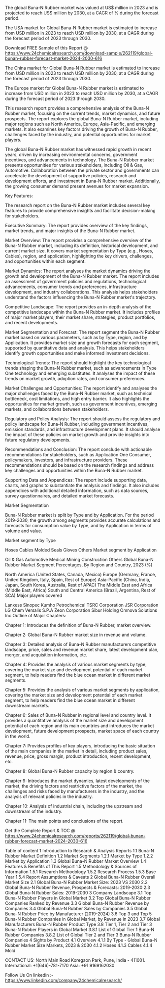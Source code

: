 The global Buna-N Rubber market was valued at US$ million in 2023 and is projected to reach US$ million by 2030, at a CAGR of % during the forecast period.

The USA market for Global Buna-N Rubber market is estimated to increase from USD million in 2023 to reach USD million by 2030, at a CAGR during the forecast period of 2023 through 2030.

Download FREE Sample of this Report @ https://www.24chemicalresearch.com/download-sample/262119/global-bunan-rubber-forecast-market-2024-2030-616

The China market for Global Buna-N Rubber market is estimated to increase from USD million in 2023 to reach USD million by 2030, at a CAGR during the forecast period of 2023 through 2030.

The Europe market for Global Buna-N Rubber market is estimated to increase from USD million in 2023 to reach USD million by 2030, at a CAGR during the forecast period of 2023 through 2030.

This research report provides a comprehensive analysis of the Buna-N Rubber market, focusing on the current trends, market dynamics, and future prospects. The report explores the global Buna-N Rubber market, including major regions such as North America, Europe, Asia-Pacific, and emerging markets. It also examines key factors driving the growth of Buna-N Rubber, challenges faced by the industry, and potential opportunities for market players.

The global Buna-N Rubber market has witnessed rapid growth in recent years, driven by increasing environmental concerns, government incentives, and advancements in technology. The Buna-N Rubber market presents opportunities for various stakeholders, including Oil & Gas, Automotive. Collaboration between the private sector and governments can accelerate the development of supportive policies, research and development efforts, and investment in Buna-N Rubber market. Additionally, the growing consumer demand present avenues for market expansion.

Key Features:

The research report on the Buna-N Rubber market includes several key features to provide comprehensive insights and facilitate decision-making for stakeholders.

Executive Summary: The report provides overview of the key findings, market trends, and major insights of the Buna-N Rubber market.

Market Overview: The report provides a comprehensive overview of the Buna-N Rubber market, including its definition, historical development, and current market size. It covers market segmentation by Type (e.g., Hoses, Cables), region, and application, highlighting the key drivers, challenges, and opportunities within each segment.

Market Dynamics: The report analyses the market dynamics driving the growth and development of the Buna-N Rubber market. The report includes an assessment of government policies and regulations, technological advancements, consumer trends and preferences, infrastructure development, and industry collaborations. This analysis helps stakeholders understand the factors influencing the Buna-N Rubber market's trajectory.

Competitive Landscape: The report provides an in-depth analysis of the competitive landscape within the Buna-N Rubber market. It includes profiles of major market players, their market share, strategies, product portfolios, and recent developments.

Market Segmentation and Forecast: The report segment the Buna-N Rubber market based on various parameters, such as by Type, region, and by Application. It provides market size and growth forecasts for each segment, supported by quantitative data and analysis. This helps stakeholders identify growth opportunities and make informed investment decisions.

Technological Trends: The report should highlight the key technological trends shaping the Buna-N Rubber market, such as advancements in Type One technology and emerging substitutes. It analyses the impact of these trends on market growth, adoption rates, and consumer preferences.

Market Challenges and Opportunities: The report identify and analyses the major challenges faced by the Buna-N Rubber market, such as technical bottleneck, cost limitations, and high entry barrier. It also highlights the opportunities for market growth, such as government incentives, emerging markets, and collaborations between stakeholders.

Regulatory and Policy Analysis: The report should assess the regulatory and policy landscape for Buna-N Rubber, including government incentives, emission standards, and infrastructure development plans. It should analyse the impact of these policies on market growth and provide insights into future regulatory developments.

Recommendations and Conclusion: The report conclude with actionable recommendations for stakeholders, such as Application One Consumer, policymakers, investors, and infrastructure providers. These recommendations should be based on the research findings and address key challenges and opportunities within the Buna-N Rubber market.

Supporting Data and Appendices: The report include supporting data, charts, and graphs to substantiate the analysis and findings. It also includes appendices with additional detailed information, such as data sources, survey questionnaires, and detailed market forecasts.

Market Segmentation

Buna-N Rubber market is split by Type and by Application. For the period 2019-2030, the growth among segments provides accurate calculations and forecasts for consumption value by Type, and by Application in terms of volume and value.

Market segment by Type

Hoses
Cables
Molded Seals
Gloves
Others
Market segment by Application

Oil & Gas
Automotive
Medical
Mining
Construction
Others
Global Buna-N Rubber Market Segment Percentages, By Region and Country, 2023 (%)

North America (United States, Canada, Mexico)
Europe (Germany, France, United Kingdom, Italy, Spain, Rest of Europe)
Asia-Pacific (China, India, Japan, South Korea, Australia, Rest of APAC)
The Middle East and Africa (Middle East, Africa)
South and Central America (Brazil, Argentina, Rest of SCA)
Major players covered

Lanxess
Sinopec
Kumho Petrochemical
TSRC Corporation
JSR Corporation
LG Chem
Versalis S.P.A
Zeon Corporation
Sibur Holding
Omnova Solutions Inc
Outline of Major Chapters:

Chapter 1: Introduces the definition of Buna-N Rubber, market overview.

Chapter 2: Global Buna-N Rubber market size in revenue and volume.

Chapter 3: Detailed analysis of Buna-N Rubber manufacturers competitive landscape, price, sales and revenue market share, latest development plan, merger, and acquisition information, etc.

Chapter 4: Provides the analysis of various market segments by type, covering the market size and development potential of each market segment, to help readers find the blue ocean market in different market segments.

Chapter 5: Provides the analysis of various market segments by application, covering the market size and development potential of each market segment, to help readers find the blue ocean market in different downstream markets.

Chapter 6: Sales of Buna-N Rubber in regional level and country level. It provides a quantitative analysis of the market size and development potential of each region and its main countries and introduces the market development, future development prospects, market space of each country in the world.

Chapter 7: Provides profiles of key players, introducing the basic situation of the main companies in the market in detail, including product sales, revenue, price, gross margin, product introduction, recent development, etc.

Chapter 8: Global Buna-N Rubber capacity by region & country.

Chapter 9: Introduces the market dynamics, latest developments of the market, the driving factors and restrictive factors of the market, the challenges and risks faced by manufacturers in the industry, and the analysis of relevant policies in the industry.

Chapter 10: Analysis of industrial chain, including the upstream and downstream of the industry.

Chapter 11: The main points and conclusions of the report.

Get the Complete Report & TOC @ https://www.24chemicalresearch.com/reports/262119/global-bunan-rubber-forecast-market-2024-2030-616

Table of content
1 Introduction to Research & Analysis Reports
1.1 Buna-N Rubber Market Definition
1.2 Market Segments
1.2.1 Market by Type
1.2.2 Market by Application
1.3 Global Buna-N Rubber Market Overview
1.4 Features & Benefits of This Report
1.5 Methodology & Sources of Information
1.5.1 Research Methodology
1.5.2 Research Process
1.5.3 Base Year
1.5.4 Report Assumptions & Caveats
2 Global Buna-N Rubber Overall Market Size
2.1 Global Buna-N Rubber Market Size: 2023 VS 2030
2.2 Global Buna-N Rubber Revenue, Prospects & Forecasts: 2019-2030
2.3 Global Buna-N Rubber Sales: 2019-2030
3 Company Landscape
3.1 Top Buna-N Rubber Players in Global Market
3.2 Top Global Buna-N Rubber Companies Ranked by Revenue
3.3 Global Buna-N Rubber Revenue by Companies
3.4 Global Buna-N Rubber Sales by Companies
3.5 Global Buna-N Rubber Price by Manufacturer (2019-2024)
3.6 Top 3 and Top 5 Buna-N Rubber Companies in Global Market, by Revenue in 2023
3.7 Global Manufacturers Buna-N Rubber Product Type
3.8 Tier 1, Tier 2 and Tier 3 Buna-N Rubber Players in Global Market
3.8.1 List of Global Tier 1 Buna-N Rubber Companies
3.8.2 List of Global Tier 2 and Tier 3 Buna-N Rubber Companies
4 Sights by Product
4.1 Overview
4.1.1 By Type - Global Buna-N Rubber Market Size Markets, 2023 & 2030
4.1.2 Hoses
4.1.3 Cables
4.1.4 Mold

CONTACT US:
North Main Road Koregaon Park, Pune, India - 411001.
International: +1(646)-781-7170
Asia: +91 9169162030

Follow Us On linkedin :- https://www.linkedin.com/company/24chemicalresearch/
